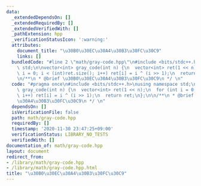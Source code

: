 ```yaml
---
data:
  _extendedDependsOn: []
  _extendedRequiredBy: []
  _extendedVerifiedWith: []
  _pathExtension: hpp
  _verificationStatusIcon: ':warning:'
  attributes:
    document_title: "\u30B0\u30EC\u30A4\u30B3\u30FC\u30C9"
    links: []
  bundledCode: "#line 2 \"math/gray-code.hpp\"\n#include <bits/stdc++.h>\nusing namespace\
    \ std;\n\nvector<int> gray_code(int n) {\n  vector<int> ret(1 << n);\n  for (int\
    \ i = 0; i < (int)ret.size(); i++) ret[i] = i ^ (i >> 1);\n  return ret;\n};\n\
    \n/**\n * @brief \u30B0\u30EC\u30A4\u30B3\u30FC\u30C9\n */ \n"
  code: "#pragma once\n#include <bits/stdc++.h>\nusing namespace std;\n\nvector<int>\
    \ gray_code(int n) {\n  vector<int> ret(1 << n);\n  for (int i = 0; i < (int)ret.size();\
    \ i++) ret[i] = i ^ (i >> 1);\n  return ret;\n};\n\n/**\n * @brief \u30B0\u30EC\
    \u30A4\u30B3\u30FC\u30C9\n */ \n"
  dependsOn: []
  isVerificationFile: false
  path: math/gray-code.hpp
  requiredBy: []
  timestamp: '2020-11-30 23:47:25+09:00'
  verificationStatus: LIBRARY_NO_TESTS
  verifiedWith: []
documentation_of: math/gray-code.hpp
layout: document
redirect_from:
- /library/math/gray-code.hpp
- /library/math/gray-code.hpp.html
title: "\u30B0\u30EC\u30A4\u30B3\u30FC\u30C9"
---
```

